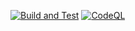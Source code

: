 [![Build and Test](https://github.com/starushykart/ef-core-encryption/actions/workflows/build-and-test.yml/badge.svg)](https://github.com/starushykart/ef-core-encryption/actions/workflows/build-and-test.yml)
[![CodeQL](https://github.com/starushykart/ef-core-encryption/actions/workflows/codeql.yml/badge.svg?branch=main&event=push)](https://github.com/starushykart/ef-core-encryption/actions/workflows/codeql.yml)


